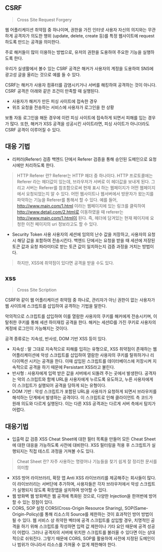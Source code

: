 ## CSRF

> Cross Site Request Forgery

웹 어플리케이션 취약점 중 하나이며, 권한을 가진 인터넷 사용자 자신의 의지와는 무관하게 공격자가 의도한 행위 (update, delete, create 등)를 특정 웹사이트에 request하도록 만드는 공격을 의미한다.

주로 해커들이 많이 이용하는 방법으로, 유저의 권한을 도용하여 주요한 기능을 실행하도록 한다.

우리가 실생활에서 볼수 있는 CSRF 공격은 해커가 사용자의 계정을 도용하여 SNS에 광고성 글을 올리는 것으로 예를 들 수 있다.

CSRF는 해커가 사용자 컴퓨터를 감염시키거나 서버를 해킹하여 공격하는 것이 아니다.  CSRF 공격은 아래와 같은 조건이 만족할 때 실행된다.

-  사용자가 해커가 만든 피싱 사이트에 접속한 경우
-  위조 요청을 전송하는 서비스에 사용자가 로그인을 한 상황

보통 자동 로그인을 해둔 경우에 이런 피싱 사이트에 접속하게 되면서 피해를 입는 경우가 많다. 또한, 해커가 XSS 공격을 성공시킨 사이트라면, 피싱 사이트가 아니더라도  CSRF 공격이 이루어질 수 있다.

## 대응 기법

-  리퍼러(Referer) 검증
	백엔드 단에서 Referer 검증을 통해 승인된 도메인으로 요청시에만 처리하도록 한다.

> HTTP Referer 란?
> Referer는 HTTP 헤더 중 하나이다. HTTP 프로토콜에는 Referer 라는 헤더값이 있는데, 브라우저가 서버로 이 헤더값을 보내게 된다. 그리고 서버는 Referer를 참조함으로써 현재 표시 하는 웹페이지가 어떤 웹페이지에서 요청되었는지 알 수 있다.
> 어떤 웹사이트나 웹서버에서 방문자가 왔는지를 파악하는 기능을 Referer를 통해서 할 수 있다. 예를 들어, http://www.main.com/1.html 이라는 웹페이지에 있는 링크를 클릭하여 http://www.detail.com/2.html로 이동하였을 때 referer는 http://www.main.com/1.html이 된다. 즉, 헤더에 담겨있는 현재 페이지에 요청한 이전 페이지의 uri 정보라고도 할 수 있다.

-  Security Token 사용
	사용자의 세션에 임의의 난수 값을 저장하고, 사용자의 요청 시 해당 값을 포함하여 전송시킨다. 백엔드 단에서는 요청을 받을 때 세션에 저장된 토큰 값과 요청 파라미터로 받는 토큰 값이 일치하는지 검증 과정을 거치는 방법이다.

> 하지만, XSS에 취약점이 있다면 공격을 받을 수도 있다.

## xss

> Cross Site Scription

CSRF와 같이 웹 어플리케이션 취약점 중 하나로, 관리자가 아닌 권한이 없는 사용자가 웹 사이트에 스크립트를 삽입하여 공격하는 기법을 말한다.

악의적으로 스크립트를 삽입하여 이를 열람한 사용자의 쿠키를 해커에게 전송시키며, 이 탈취한 쿠키를 통해 세션 하이재킹 공격을 한다. 해커는 세션ID를 가진 쿠키로 사용자의 계정에 로그인이 가능해지는 것이다.

공격 종류로는 지속성, 반사성, DOM 기반 XSS 등이 있다.

-  지속성 : 말 그대로 지속적으로 피해를 입히는 유형으로, XSS 취약점이 존재하는 웹 어플리케이션에 악성 스크립트를 삽입하여 열람한 사용자의 쿠키를 탈취하거나 리다이렉션 시키는 공격을 한다. 이때 삽입된 스크립트를 데이터베이스에 저장시켜 지속적으로 공격을 하기 때문에 Persistant XSS라고 불린다.
-  반사형 : 사용자에게 입력 받은 값을 서버에서 되돌려 주는 곳에서 발생한다. 공격자는 악의 스크립트와 함께 URL을 사용자에게 누르도록 유도하고, 누른 사용자에게 이 스크립트가 실행되어 공격을 당하게 되는 유형이다.
-  DOM 기반 : 악성 스크립트가 포함된 URL을 사용자가 요청하게 되면서 브라우저를 해석하는 단계에서 발생하는 공격이다. 이 스크립트로 인해 클라이언트 측 코드가 원래 의도와 다르게 실행된다. 이는 다른 XSS 공격과는 다르게 서버 측에서 탐지가 어렵다.

## 대응기법

-  입출력 값 검증
	XSS Cheat Sheet에 대한 필터 목록을 만들어 모든 Cheat Sheet에 대한 대응을 가능하도록 사전에 대비한다. XSS 필터링을 적용 후 스크립트가 실행되지는 직접 테스트 과정을 거쳐볼 수도 있다.

> Cheat Sheet 란?
> 자주 사용하는 명령어나 기능들을 찾기 쉽게 잘 정리한 문서를 의미함

-  XSS 방어 라이브러리, 확장 앱
	Anti XSS 라이브러리를 제공해주는 회사들이 많다. 이 라이브러리는 서버단에 추가하며, 사용자들은 각자 브라우저에서 악성 스크립트가 실행되지 않도록 확장앱을 설치하여 방어할 수 있다.
-  웹 방화벽
	웹 방화벽은 웹 공격에 특화된 것으로, 다양한 Injection을 한꺼번에 방어할 수 있는 장점이 있다.
-   CORS, SOP 설정
	CORS(Cross-Origin Resource Sharing), SOP(Same-Origin-Policy)를 통해 리소스의 Source를 제한하는 것이 효과적인 방어 방법이 될 수 있다. 웹 서비스 상 취약한 벡터에 공격 스크립트를 삽입할 경우, 치명적인 공격을 하기 위해 스크립트를 작성하면 입력 값 제한이나 기타 요인 때문에 공격 성공이 어렵다. 그러나 공격자의 서버에 위치한 스크립트를 불러올 수 있다면 이는 상대적으로 쉬워진다. 그렇기 때문에 CORS, SOP를 활용하여 사전에 지정된 도메인이나 범위가 아니라서 리소스를 가져올 수 없게 제한해야 한다.
